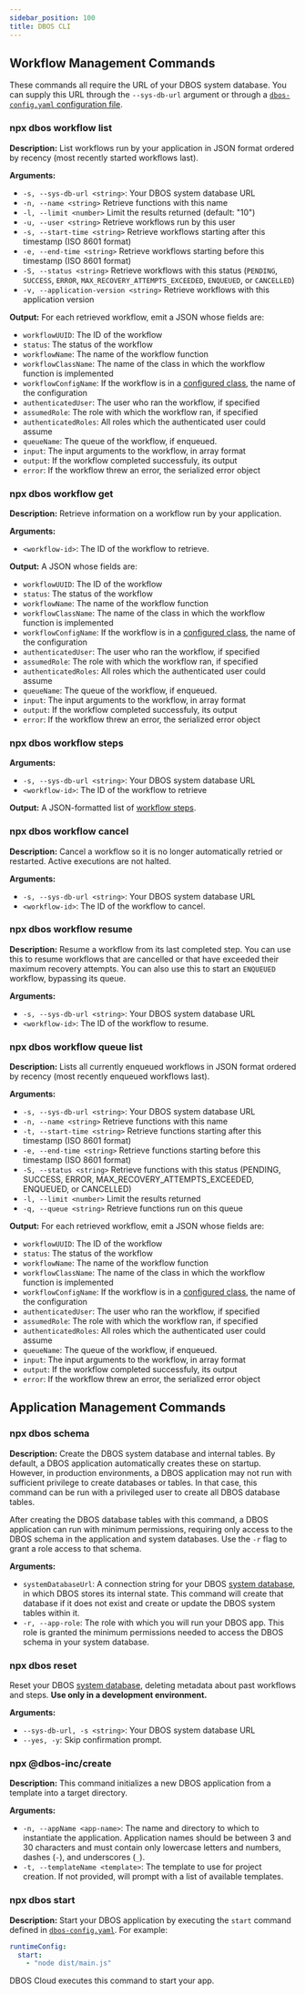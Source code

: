 ```yaml
---
sidebar_position: 100
title: DBOS CLI
---
```


## Workflow Management Commands

These commands all require the URL of your DBOS system database.
You can supply this URL through the `--sys-db-url` argument or through a [`dbos-config.yaml` configuration file](./configuration.md#dbos-configuration-file).

### npx dbos workflow list

**Description:**
List workflows run by your application in JSON format ordered by recency (most recently started workflows last).

**Arguments:**
- `-s, --sys-db-url <string>`: Your DBOS system database URL
- `-n, --name <string>`                 Retrieve functions with this name
- `-l, --limit <number>`                Limit the results returned (default: "10") 
- `-u, --user <string>`                 Retrieve workflows run by this user
- `-s, --start-time <string>`           Retrieve workflows starting after this timestamp (ISO 8601 format)
- `-e, --end-time <string>`             Retrieve workflows starting before this timestamp (ISO 8601 format)
- `-S, --status <string>`               Retrieve workflows with this status (`PENDING`, `SUCCESS`, `ERROR`, `MAX_RECOVERY_ATTEMPTS_EXCEEDED`, `ENQUEUED`, or `CANCELLED`)
- `-v, --application-version <string>`  Retrieve workflows with this application version

**Output:**
For each retrieved workflow, emit a JSON whose fields are:
- `workflowUUID`: The ID of the workflow
- `status`: The status of the workflow
- `workflowName`: The name of the workflow function
- `workflowClassName`: The name of the class in which the workflow function is implemented
- `workflowConfigName`: If the workflow is in a [configured class](../tutorials/instantiated-objects.md), the name of the configuration
- `authenticatedUser`: The user who ran the workflow, if specified
- `assumedRole`: The role with which the workflow ran, if specified
- `authenticatedRoles`: All roles which the authenticated user could assume
- `queueName`: The queue of the workflow, if enqueued.
- `input`: The input arguments to the workflow, in array format
- `output`: If the workflow completed successfuly, its output
- `error`: If the workflow threw an error, the serialized error object

### npx dbos workflow get

**Description:**
Retrieve information on a workflow run by your application.

**Arguments:**
- `<workflow-id>`: The ID of the workflow to retrieve.

**Output:**
A JSON whose fields are:
- `workflowUUID`: The ID of the workflow
- `status`: The status of the workflow
- `workflowName`: The name of the workflow function
- `workflowClassName`: The name of the class in which the workflow function is implemented
- `workflowConfigName`: If the workflow is in a [configured class](../tutorials/instantiated-objects), the name of the configuration
- `authenticatedUser`: The user who ran the workflow, if specified
- `assumedRole`: The role with which the workflow ran, if specified
- `authenticatedRoles`: All roles which the authenticated user could assume
- `queueName`: The queue of the workflow, if enqueued.
- `input`: The input arguments to the workflow, in array format
- `output`: If the workflow completed successfuly, its output
- `error`: If the workflow threw an error, the serialized error object

### npx dbos workflow steps

**Arguments:**
- `-s, --sys-db-url <string>`: Your DBOS system database URL
- `<workflow-id>`: The ID of the workflow to retrieve

**Output:**
A JSON-formatted list of [workflow steps](./methods.md#dboslistworkflowsteps).

### npx dbos workflow cancel

**Description:**
 Cancel a workflow so it is no longer automatically retried or restarted. Active executions are not halted.

**Arguments:**
- `-s, --sys-db-url <string>`: Your DBOS system database URL
- `<workflow-id>`: The ID of the workflow to cancel.

### npx dbos workflow resume

**Description:**
Resume a workflow from its last completed step.
You can use this to resume workflows that are cancelled or that have exceeded their maximum recovery attempts.
You can also use this to start an `ENQUEUED` workflow, bypassing its queue.

**Arguments:**
- `-s, --sys-db-url <string>`: Your DBOS system database URL
- `<workflow-id>`: The ID of the workflow to resume.

### npx dbos workflow queue list

**Description:**
Lists all currently enqueued workflows in JSON format ordered by recency (most recently enqueued workflows last).

**Arguments:**
- `-s, --sys-db-url <string>`: Your DBOS system database URL
- `-n, --name <string>`        Retrieve functions with this name
- `-t, --start-time <string>`  Retrieve functions starting after this timestamp (ISO 8601 format)
- `-e, --end-time <string>`    Retrieve functions starting before this timestamp (ISO 8601 format)
- `-S, --status <string>`      Retrieve functions with this status (PENDING, SUCCESS, ERROR, MAX_RECOVERY_ATTEMPTS_EXCEEDED, ENQUEUED, or CANCELLED)
- `-l, --limit <number>`       Limit the results returned
- `-q, --queue <string>`       Retrieve functions run on this queue

**Output:**
For each retrieved workflow, emit a JSON whose fields are:
- `workflowUUID`: The ID of the workflow
- `status`: The status of the workflow
- `workflowName`: The name of the workflow function
- `workflowClassName`: The name of the class in which the workflow function is implemented
- `workflowConfigName`: If the workflow is in a [configured class](../tutorials/instantiated-objects), the name of the configuration
- `authenticatedUser`: The user who ran the workflow, if specified
- `assumedRole`: The role with which the workflow ran, if specified
- `authenticatedRoles`: All roles which the authenticated user could assume
- `queueName`: The queue of the workflow, if enqueued.
- `input`: The input arguments to the workflow, in array format
- `output`: If the workflow completed successfuly, its output
- `error`: If the workflow threw an error, the serialized error object


## Application Management Commands

### npx dbos schema

**Description:**
Create the DBOS system database and internal tables.
By default, a DBOS application automatically creates these on startup.
However, in production environments, a DBOS application may not run with sufficient privilege to create databases or tables.
In that case, this command can be run with a privileged user to create all DBOS database tables.

After creating the DBOS database tables with this command, a DBOS application can run with minimum permissions, requiring only access to the DBOS schema in the application and system databases.
Use the `-r` flag to grant a role access to that schema.

**Arguments:**

- `systemDatabaseUrl`:  A connection string for your DBOS [system database](../../explanations/system-tables.md), in which DBOS stores its internal state. This command will create that database if it does not exist and create or update the DBOS system tables within it.
- `-r, --app-role`: The role with which you will run your DBOS app. This role is granted the minimum permissions needed to access the DBOS schema in your system database.

### npx dbos reset

Reset your DBOS [system database](../../explanations//system-tables.md), deleting metadata about past workflows and steps.
**Use only in a development environment.**

**Arguments:**
- `--sys-db-url, -s <string>`: Your DBOS system database URL
- `--yes, -y`: Skip confirmation prompt.

### npx @dbos-inc/create

**Description:**
This command initializes a new DBOS application from a template into a target directory.

**Arguments:**
- `-n, --appName <app-name>`: The name and directory to which to instantiate the application. Application names should be between 3 and 30 characters and must contain only lowercase letters and numbers, dashes (`-`), and underscores (`_`).
- `-t, --templateName <template>`: The template to use for project creation. If not provided, will prompt with a list of available templates.


### npx dbos start

**Description:**
Start your DBOS application by executing the `start` command defined in [`dbos-config.yaml`](./configuration.md).
For example:

```yaml
runtimeConfig:
  start:
    - "node dist/main.js"
```

DBOS Cloud executes this command to start your app.
